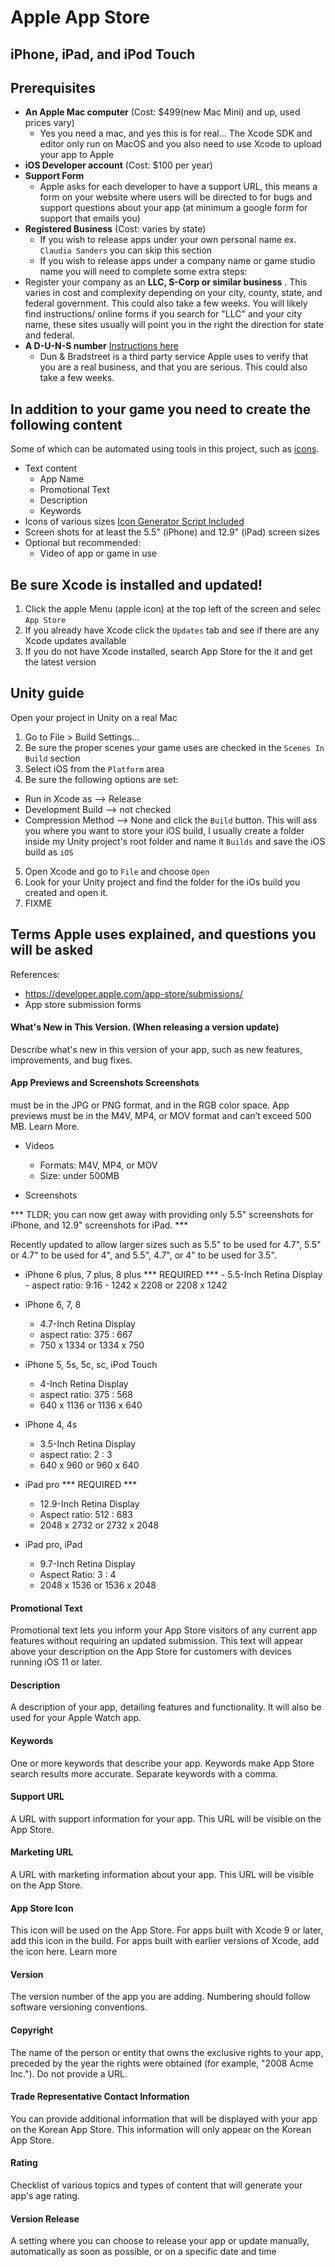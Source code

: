 # Apple App Store
## iPhone, iPad, and iPod Touch


## Prerequisites

- **An Apple Mac computer** (Cost: $499(new Mac Mini) and up, used prices vary)
  - Yes you need a mac, and yes this is for real... The Xcode SDK and editor only run on MacOS and you also need to use Xcode to upload your app to Apple
- **iOS Developer account** (Cost: $100 per year)
- **Support Form**
  - Apple asks for each developer to have a support URL, this means a form on your website where users will be directed to for bugs and support questions about your app (at minimum a google form for support that emails you)
- **Registered Business** (Cost: varies by state)
  - If you wish to release apps under your own personal name ex. `Claudia Sanders` you can skip this section
  - If you wish to release apps under a company name or game studio name you will need to complete some extra steps:
 - Register your company as an **LLC, S-Corp or similar business** . This varies in cost and complexity depending on your city, county, state, and federal government. This could also take a few weeks. You will likely find instructions/ online forms if you search for "LLC" and your city name, these sites usually will point you in the right the direction for state and federal.
 - **A D-U-N-S number** [Instructions here](https://developer.apple.com/support/D-U-N-S/)
    - Dun & Bradstreet is a third party service Apple uses to verify that you are a real business, and that you are serious. This could also take a few weeks.

## In addition to your game you need to create the following content

Some of which can be automated using tools in this project, such as [icons](https://github.com/AlexBezuska/How-To-App-Store#how-to-use).

- Text content
  - App Name
  - Promotional Text
  - Description
  - Keywords
- Icons of various sizes [Icon Generator Script Included](https://github.com/AlexBezuska/How-To-App-Store#how-to-use)
- Screen shots for at least the 5.5" (iPhone) and 12.9" (iPad) screen sizes
- Optional but recommended:
  - Video of app or game in use

## Be sure Xcode is installed and updated!
1. Click the apple Menu (apple icon) at the top left of the screen and selec `App Store`
2. If you already have Xcode click the `Updates` tab and see if there are any Xcode updates available
3. If you do not have Xcode installed, search App Store for the it and get the latest version

## Unity guide

 Open your project in Unity on a real Mac
1. Go to File > Build Settings...
2. Be sure the proper scenes your game uses are checked in the `Scenes In Build` section
3. Select iOS from the `Platform` area
4. Be sure the following options are set:
  - Run in Xcode as --> Release
  - Development Build --> not checked
  - Compression Method --> None
and click the `Build` button.
This will ass you where you want to store your iOS build, I usually create a folder inside my Unity project's root folder and name it `Builds` and save the iOS build as `iOS`

5. Open Xcode and go to `File` and choose `Open`
6. Look for your Unity project and find the folder for the iOs build you created and open it.
7. FIXME


## Terms Apple uses explained, and questions you will be asked

References:
- https://developer.apple.com/app-store/submissions/
- App store submission forms




#### What's New in This Version. (When releasing a version update)
Describe what's new in this version of your app, such as new features, improvements, and bug fixes.


#### App Previews and Screenshots Screenshots
 must be in the JPG or PNG format, and in the RGB color space. App previews must be in the M4V, MP4, or MOV format and can’t exceed 500 MB. Learn More.

- Videos
  - Formats: M4V, MP4, or MOV
  - Size: under 500MB

- Screenshots

*** TLDR; you can now get away with providing only 5.5" screenshots for iPhone, and 12.9" screenshots for iPad. ***

Recently updated to allow larger sizes such as 5.5" to be used for 4.7", 5.5" or 4.7" to be used for 4", and 5.5", 4.7", or 4" to be used for 3.5".

  -  iPhone 6 plus, 7 plus, 8 plus *** REQUIRED ***
    - 5.5-Inch Retina Display
    - aspect ratio: 9:16
    - 1242 x 2208 or 2208 x 1242

  - iPhone 6, 7, 8
    - 4.7-Inch Retina Display
    - aspect ratio: 375 : 667
    - 750 x 1334 or 1334 x 750

  - iPhone 5, 5s, 5c, sc, iPod Touch
    - 4-Inch Retina Display
    - aspect ratio: 375 : 568
    - 640 x 1136 or 1136 x 640

  - iPhone 4, 4s
    - 3.5-Inch Retina Display
    - aspect ratio: 2 : 3
    - 640 x 960 or 960 x 640

  - iPad pro  *** REQUIRED ***
    - 12.9-Inch Retina Display
    - Aspect ratio: 512 : 683
    - 2048 x 2732 or 2732 x 2048

  - iPad pro, iPad
    - 9.7-Inch Retina Display
    - Aspect Ratio: 3 : 4
    - 2048 x 1536 or 1536 x 2048


#### Promotional Text
Promotional text lets you inform your App Store visitors of any current app features without requiring an updated submission. This text will appear above your description on the App Store for customers with devices running iOS 11 or later.

#### Description
A description of your app, detailing features and functionality. It will also be used for your Apple Watch app.

#### Keywords
One or more keywords that describe your app. Keywords make App Store search results more accurate. Separate keywords with a comma.

#### Support URL
A URL with support information for your app. This URL will be visible on the App Store.

#### Marketing URL
A URL with marketing information about your app. This URL will be visible on the App Store.


#### App Store Icon
This icon will be used on the App Store. For apps built with Xcode 9 or later, add this icon in the build. For apps built with earlier versions of Xcode, add the icon here. Learn more

#### Version
The version number of the app you are adding. Numbering should follow software versioning conventions.

#### Copyright
The name of the person or entity that owns the exclusive rights to your app, preceded by the year the rights were obtained (for example, "2008 Acme Inc."). Do not provide a URL.


#### Trade Representative Contact Information
You can provide additional information that will be displayed with your app on the Korean App Store. This information will only appear on the Korean App Store.

#### Rating
Checklist of various topics and types of content that will generate your app's age rating.

#### Version Release
A setting where you can choose to release your app or update manually, automatically as soon as possible, or on a specific date and time

